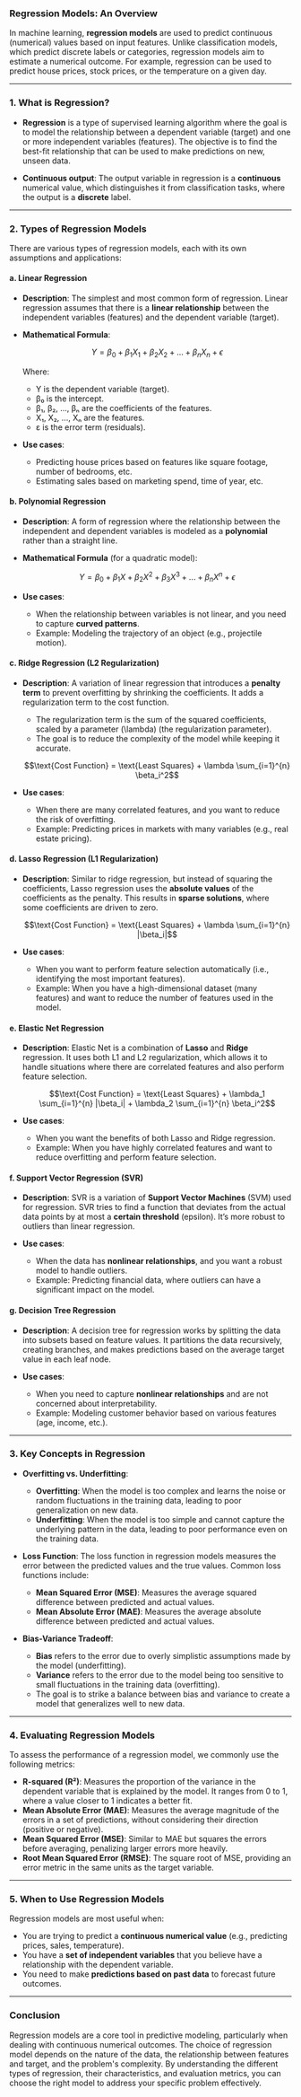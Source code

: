 ### **Regression Models: An Overview**

In machine learning, **regression models** are used to predict continuous (numerical) values based on input features. Unlike classification models, which predict discrete labels or categories, regression models aim to estimate a numerical outcome. For example, regression can be used to predict house prices, stock prices, or the temperature on a given day.

---

### **1. What is Regression?**

- **Regression** is a type of supervised learning algorithm where the goal is to model the relationship between a dependent variable (target) and one or more independent variables (features). The objective is to find the best-fit relationship that can be used to make predictions on new, unseen data.
  
- **Continuous output**: The output variable in regression is a **continuous** numerical value, which distinguishes it from classification tasks, where the output is a **discrete** label.

---

### **2. Types of Regression Models**

There are various types of regression models, each with its own assumptions and applications:

#### **a. Linear Regression**

- **Description**: The simplest and most common form of regression. Linear regression assumes that there is a **linear relationship** between the independent variables (features) and the dependent variable (target).
- **Mathematical Formula**:
  ```math
  Y = \beta_0 + \beta_1 X_1 + \beta_2 X_2 + ... + \beta_n X_n + \epsilon
  ```
  Where:
  - Y is the dependent variable (target).
  - β₀ is the intercept.
  - β₁, β₂, ..., βₙ are the coefficients of the features.
  - X₁, X₂, ..., Xₙ are the features.
  - ε is the error term (residuals).
  
- **Use cases**:
  - Predicting house prices based on features like square footage, number of bedrooms, etc.
  - Estimating sales based on marketing spend, time of year, etc.

#### **b. Polynomial Regression**

- **Description**: A form of regression where the relationship between the independent and dependent variables is modeled as a **polynomial** rather than a straight line.
- **Mathematical Formula** (for a quadratic model):
  ```math
  Y = \beta_0 + \beta_1 X + \beta_2 X^2 + \beta_3 X^3 + ... + \beta_n X^n + \epsilon
  ```
  
- **Use cases**:
  - When the relationship between variables is not linear, and you need to capture **curved patterns**.
  - Example: Modeling the trajectory of an object (e.g., projectile motion).

#### **c. Ridge Regression (L2 Regularization)**

- **Description**: A variation of linear regression that introduces a **penalty term** to prevent overfitting by shrinking the coefficients. It adds a regularization term to the cost function.
  - The regularization term is the sum of the squared coefficients, scaled by a parameter \(\lambda\) (the regularization parameter).
  - The goal is to reduce the complexity of the model while keeping it accurate.
  
  ```math
  \text{Cost Function} = \text{Least Squares} + \lambda \sum_{i=1}^{n} \beta_i^2
  ```
  
- **Use cases**:
  - When there are many correlated features, and you want to reduce the risk of overfitting.
  - Example: Predicting prices in markets with many variables (e.g., real estate pricing).

#### **d. Lasso Regression (L1 Regularization)**

- **Description**: Similar to ridge regression, but instead of squaring the coefficients, Lasso regression uses the **absolute values** of the coefficients as the penalty. This results in **sparse solutions**, where some coefficients are driven to zero.
  
  ```math
  \text{Cost Function} = \text{Least Squares} + \lambda \sum_{i=1}^{n} |\beta_i|
  ```
  
- **Use cases**:
  - When you want to perform feature selection automatically (i.e., identifying the most important features).
  - Example: When you have a high-dimensional dataset (many features) and want to reduce the number of features used in the model.

#### **e. Elastic Net Regression**

- **Description**: Elastic Net is a combination of **Lasso** and **Ridge** regression. It uses both L1 and L2 regularization, which allows it to handle situations where there are correlated features and also perform feature selection.
  
  ```math
  \text{Cost Function} = \text{Least Squares} + \lambda_1 \sum_{i=1}^{n} |\beta_i| + \lambda_2 \sum_{i=1}^{n} \beta_i^2
  ```
  
- **Use cases**:
  - When you want the benefits of both Lasso and Ridge regression.
  - Example: When you have highly correlated features and want to reduce overfitting and perform feature selection.

#### **f. Support Vector Regression (SVR)**

- **Description**: SVR is a variation of **Support Vector Machines** (SVM) used for regression. SVR tries to find a function that deviates from the actual data points by at most a **certain threshold** (epsilon). It’s more robust to outliers than linear regression.
  
- **Use cases**:
  - When the data has **nonlinear relationships**, and you want a robust model to handle outliers.
  - Example: Predicting financial data, where outliers can have a significant impact on the model.

#### **g. Decision Tree Regression**

- **Description**: A decision tree for regression works by splitting the data into subsets based on feature values. It partitions the data recursively, creating branches, and makes predictions based on the average target value in each leaf node.
  
- **Use cases**:
  - When you need to capture **nonlinear relationships** and are not concerned about interpretability.
  - Example: Modeling customer behavior based on various features (age, income, etc.).

---

### **3. Key Concepts in Regression**

- **Overfitting vs. Underfitting**:
  - **Overfitting**: When the model is too complex and learns the noise or random fluctuations in the training data, leading to poor generalization on new data.
  - **Underfitting**: When the model is too simple and cannot capture the underlying pattern in the data, leading to poor performance even on the training data.

- **Loss Function**: The loss function in regression models measures the error between the predicted values and the true values. Common loss functions include:
  - **Mean Squared Error (MSE)**: Measures the average squared difference between predicted and actual values.
  - **Mean Absolute Error (MAE)**: Measures the average absolute difference between predicted and actual values.

- **Bias-Variance Tradeoff**: 
  - **Bias** refers to the error due to overly simplistic assumptions made by the model (underfitting).
  - **Variance** refers to the error due to the model being too sensitive to small fluctuations in the training data (overfitting).
  - The goal is to strike a balance between bias and variance to create a model that generalizes well to new data.

---

### **4. Evaluating Regression Models**

To assess the performance of a regression model, we commonly use the following metrics:

- **R-squared (R²)**: Measures the proportion of the variance in the dependent variable that is explained by the model. It ranges from 0 to 1, where a value closer to 1 indicates a better fit.
- **Mean Absolute Error (MAE)**: Measures the average magnitude of the errors in a set of predictions, without considering their direction (positive or negative).
- **Mean Squared Error (MSE)**: Similar to MAE but squares the errors before averaging, penalizing larger errors more heavily.
- **Root Mean Squared Error (RMSE)**: The square root of MSE, providing an error metric in the same units as the target variable.

---

### **5. When to Use Regression Models**

Regression models are most useful when:
- You are trying to predict a **continuous numerical value** (e.g., predicting prices, sales, temperature).
- You have a **set of independent variables** that you believe have a relationship with the dependent variable.
- You need to make **predictions based on past data** to forecast future outcomes.

---

### **Conclusion**

Regression models are a core tool in predictive modeling, particularly when dealing with continuous numerical outcomes. The choice of regression model depends on the nature of the data, the relationship between features and target, and the problem's complexity. By understanding the different types of regression, their characteristics, and evaluation metrics, you can choose the right model to address your specific problem effectively.

